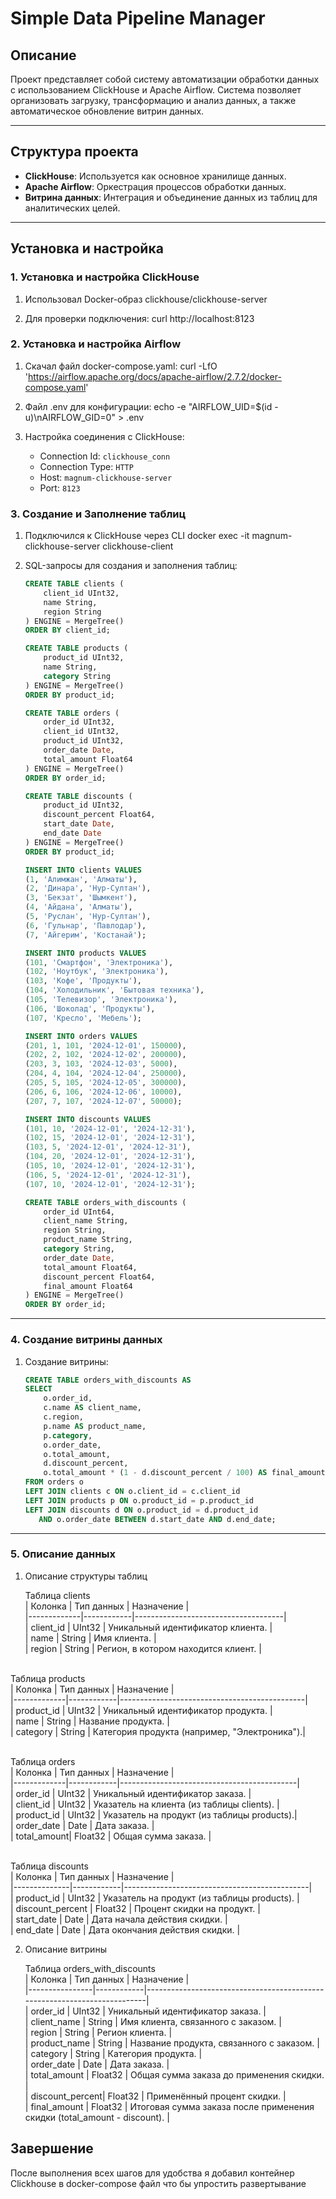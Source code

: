 # Simple Data Pipeline Manager

## Описание
Проект представляет собой систему автоматизации обработки данных с использованием ClickHouse и Apache Airflow. 
Система позволяет организовать загрузку, трансформацию и анализ данных, а также автоматическое обновление витрин данных.

---

## Структура проекта
- **ClickHouse**: Используется как основное хранилище данных.
- **Apache Airflow**: Оркестрация процессов обработки данных.
- **Витрина данных**: Интеграция и объединение данных из таблиц для аналитических целей.

---

## Установка и настройка

### 1. Установка и настройка ClickHouse
1. Использовал Docker-образ clickhouse/clickhouse-server

2. Для проверки подключения:
    curl http://localhost:8123

### 2. Установка и настройка Airflow
1. Скачал файл docker-compose.yaml:
    curl -LfO 'https://airflow.apache.org/docs/apache-airflow/2.7.2/docker-compose.yaml'

2. Файл .env для конфигурации:
    echo -e "AIRFLOW_UID=$(id -u)\nAIRFLOW_GID=0" > .env    

3. Настройка соединения с ClickHouse:
    - Connection Id: `clickhouse_conn`
    - Connection Type: `HTTP`
    - Host: `magnum-clickhouse-server`
    - Port: `8123`

### 3. Создание и Заполнение таблиц
1. Подключился к ClickHouse через CLI
    docker exec -it magnum-clickhouse-server clickhouse-client
2. SQL-запросы для создания и заполнения таблиц:
    ```sql
    CREATE TABLE clients (
        client_id UInt32,
        name String,
        region String
    ) ENGINE = MergeTree()
    ORDER BY client_id;

    CREATE TABLE products (
        product_id UInt32,
        name String,
        category String
    ) ENGINE = MergeTree()
    ORDER BY product_id;

    CREATE TABLE orders (
        order_id UInt32,
        client_id UInt32,
        product_id UInt32,
        order_date Date,
        total_amount Float64
    ) ENGINE = MergeTree()
    ORDER BY order_id;

    CREATE TABLE discounts (
        product_id UInt32,
        discount_percent Float64,
        start_date Date,
        end_date Date
    ) ENGINE = MergeTree()
    ORDER BY product_id;
    ```

    ```sql
    INSERT INTO clients VALUES
    (1, 'Алимжан', 'Алматы'),
    (2, 'Динара', 'Нур-Султан'),
    (3, 'Бекзат', 'Шымкент'),
    (4, 'Айдана', 'Алматы'),
    (5, 'Руслан', 'Нур-Султан'),
    (6, 'Гульнар', 'Павлодар'),
    (7, 'Айгерим', 'Костанай');

    INSERT INTO products VALUES
    (101, 'Смартфон', 'Электроника'),
    (102, 'Ноутбук', 'Электроника'),
    (103, 'Кофе', 'Продукты'),
    (104, 'Холодильник', 'Бытовая техника'),
    (105, 'Телевизор', 'Электроника'),
    (106, 'Шоколад', 'Продукты'),
    (107, 'Кресло', 'Мебель');

    INSERT INTO orders VALUES
    (201, 1, 101, '2024-12-01', 150000),
    (202, 2, 102, '2024-12-02', 200000),
    (203, 3, 103, '2024-12-03', 5000),
    (204, 4, 104, '2024-12-04', 250000),
    (205, 5, 105, '2024-12-05', 300000),
    (206, 6, 106, '2024-12-06', 10000),
    (207, 7, 107, '2024-12-07', 50000);

    INSERT INTO discounts VALUES
    (101, 10, '2024-12-01', '2024-12-31'),
    (102, 15, '2024-12-01', '2024-12-31'),
    (103, 5, '2024-12-01', '2024-12-31'),
    (104, 20, '2024-12-01', '2024-12-31'),
    (105, 10, '2024-12-01', '2024-12-31'),
    (106, 5, '2024-12-01', '2024-12-31'),
    (107, 10, '2024-12-01', '2024-12-31');

    CREATE TABLE orders_with_discounts (
        order_id UInt64,
        client_name String,
        region String,
        product_name String,
        category String,
        order_date Date,
        total_amount Float64,
        discount_percent Float64,
        final_amount Float64
    ) ENGINE = MergeTree()
    ORDER BY order_id;
    ```

---

### 4. Создание витрины данных
1. Создание витрины:
    ```sql
    CREATE TABLE orders_with_discounts AS
    SELECT
        o.order_id,
        c.name AS client_name,
        c.region,
        p.name AS product_name,
        p.category,
        o.order_date,
        o.total_amount,
        d.discount_percent,
        o.total_amount * (1 - d.discount_percent / 100) AS final_amount
    FROM orders o
    LEFT JOIN clients c ON o.client_id = c.client_id
    LEFT JOIN products p ON o.product_id = p.product_id
    LEFT JOIN discounts d ON o.product_id = d.product_id
       AND o.order_date BETWEEN d.start_date AND d.end_date;
    ```


---

### 5. Описание данных
1. Описание структуры таблиц

    Таблица clients<br>
| Колонка     | Тип данных | Назначение                          |<br>
|-------------|------------|-------------------------------------|<br>
| client_id   | UInt32     | Уникальный идентификатор клиента.   |<br>
| name        | String     | Имя клиента.                        |<br>
| region      | String     | Регион, в котором находится клиент. |

<br>    Таблица products<br>
| Колонка     | Тип данных | Назначение                                   |<br>
|-------------|------------|----------------------------------------------|<br>
| product_id  | UInt32     | Уникальный идентификатор продукта.           |<br>
| name        | String     | Название продукта.                           |<br>
| category    | String     | Категория продукта (например, "Электроника").|

<br>    Таблица orders<br>
| Колонка     | Тип данных | Назначение                                 |<br>
|-------------|------------|--------------------------------------------|<br>
| order_id    | UInt32     | Уникальный идентификатор заказа.           |<br>
| client_id   | UInt32     | Указатель на клиента (из таблицы clients). |<br>
| product_id  | UInt32     | Указатель на продукт (из таблицы products).|<br>
| order_date  | Date       | Дата заказа.                               |<br>
| total_amount| Float32    | Общая сумма заказа.                        |

<br>    Таблица discounts<br>
| Колонка      | Тип данных | Назначение                                   |<br>
|--------------|------------|----------------------------------------------|<br>
| product_id   | UInt32     | Указатель на продукт (из таблицы products).  |<br>
| discount_percent | Float32 | Процент скидки на продукт.                  |<br>
| start_date   | Date       | Дата начала действия скидки.                 |<br>
| end_date     | Date       | Дата окончания действия скидки.              |<br>

2. Описание витрины

    Таблица orders_with_discounts<br>
| Колонка        | Тип данных | Назначение                                                               |<br>
|----------------|------------|--------------------------------------------------------------------------|<br>
| order_id       | UInt32     | Уникальный идентификатор заказа.                                         |<br>
| client_name    | String     | Имя клиента, связанного с заказом.                                       |<br>
| region         | String     | Регион клиента.                                                          |<br>
| product_name   | String     | Название продукта, связанного с заказом.                                 |<br>
| category       | String     | Категория продукта.                                                      |<br>
| order_date     | Date       | Дата заказа.                                                             |<br>
| total_amount   | Float32    | Общая сумма заказа до применения скидки.                                 |<br>
| discount_percent| Float32   | Применённый процент скидки.                                              |<br>
| final_amount   | Float32    | Итоговая сумма заказа после применения скидки (total_amount - discount). |<br>


## Завершение
После выполнения всех шагов для удобства я добавил контейнер Clickhouse в docker-compose файл что бы упростить развертывание
